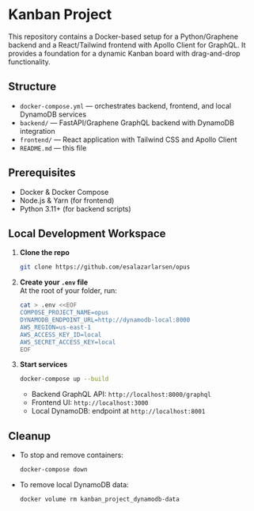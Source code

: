# Kanban Project

This repository contains a Docker-based setup for a Python/Graphene backend and a React/Tailwind frontend with Apollo Client for GraphQL. It provides a foundation for a dynamic Kanban board with drag-and-drop functionality.

## Structure

- `docker-compose.yml` — orchestrates backend, frontend, and local DynamoDB services
- `backend/` — FastAPI/Graphene GraphQL backend with DynamoDB integration
- `frontend/` — React application with Tailwind CSS and Apollo Client
- `README.md` — this file

## Prerequisites

- Docker & Docker Compose
- Node.js & Yarn (for frontend)
- Python 3.11+ (for backend scripts)

## Local Development Workspace

1. **Clone the repo**  
   ```sh
   git clone https://github.com/esalazarlarsen/opus
   ```

2. **Create your `.env` file**  
   At the root of your folder, run:

   ```sh
   cat > .env <<EOF
   COMPOSE_PROJECT_NAME=opus
   DYNAMODB_ENDPOINT_URL=http://dynamodb-local:8000
   AWS_REGION=us-east-1
   AWS_ACCESS_KEY_ID=local
   AWS_SECRET_ACCESS_KEY=local
   EOF
   ```

3. **Start services**  
   ```sh
   docker-compose up --build
   ```
   - Backend GraphQL API: `http://localhost:8000/graphql`
   - Frontend UI: `http://localhost:3000`
   - Local DynamoDB: endpoint at `http://localhost:8001`

## Cleanup

- To stop and remove containers:  
  ```sh
  docker-compose down
  ```
- To remove local DynamoDB data:  
  ```sh
  docker volume rm kanban_project_dynamodb-data
  ```
